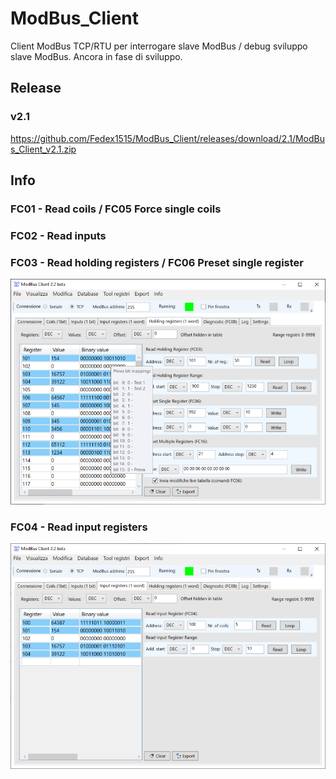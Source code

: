 # ModBus_Client
Client ModBus TCP/RTU per interrogare slave ModBus / debug sviluppo slave ModBus. Ancora in fase di sviluppo.

## Release

### v2.1
https://github.com/Fedex1515/ModBus_Client/releases/download/2.1/ModBus_Client_v2.1.zip

## Info

### FC01 - Read coils / FC05 Force single coils

### FC02 - Read inputs

### FC03 - Read holding registers / FC06 Preset single register

![alt text](https://github.com/Fedex1515/ModBus_Client/blob/master/ModBus_Client/Img/ModBus_Client_HoldingReg_00.PNG?raw=true)

### FC04 - Read input registers

![alt text](https://github.com/Fedex1515/ModBus_Client/blob/master/ModBus_Client/Img/ModBus_Client_inputReg_00.PNG?raw=true)
